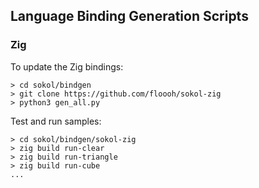 ## Language Binding Generation Scripts

### Zig

To update the Zig bindings:

```
> cd sokol/bindgen
> git clone https://github.com/floooh/sokol-zig
> python3 gen_all.py
```

Test and run samples:

```
> cd sokol/bindgen/sokol-zig
> zig build run-clear
> zig build run-triangle
> zig build run-cube
...
```

